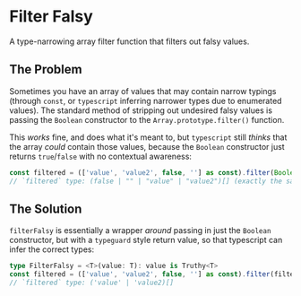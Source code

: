 # Filter Falsy

A type-narrowing array filter function that filters out falsy values.

## The Problem

Sometimes you have an array of values that may contain narrow typings (through `const`, or `typescript` inferring narrower types due to enumerated values). The standard method of stripping out undesired falsy values is passing the `Boolean` constructor to the `Array.prototype.filter()` function.

This _works_ fine, and does what it's meant to, but `typescript` still _thinks_ that the array _could_ contain those values, because the `Boolean` constructor just returns `true`/`false` with no contextual awareness:

```ts
const filtered = (['value', 'value2', false, ''] as const).filter(Boolean);
// `filtered` type: (false | "" | "value" | "value2")[] (exactly the same as the input)
```

## The Solution

`filterFalsy` is essentially a wrapper _around_ passing in just the `Boolean` constructor, but with a `typeguard` style return value, so that typescript can infer the correct types:

```ts
type FilterFalsy = <T>(value: T): value is Truthy<T>
const filtered = (['value', 'value2', false, ''] as const).filter(filterFalsy);
// `filtered` type: ('value' | 'value2)[]
```
